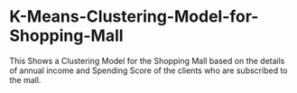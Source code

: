 # K-Means-Clustering-Model-for-Shopping-Mall
This Shows a Clustering Model for the Shopping Mall based on the details of annual income and Spending Score of the clients who are subscribed to the mall.
